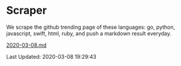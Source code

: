 # Scraper

We scrape the github trending page of these languages: go, python, javascript, swift, html, ruby, and push a markdown result everyday.

[2020-03-08.md](https://github.com/henson/Scraper/blob/master/2020-03-08.md)

Last Updated: 2020-03-08 19:29:43